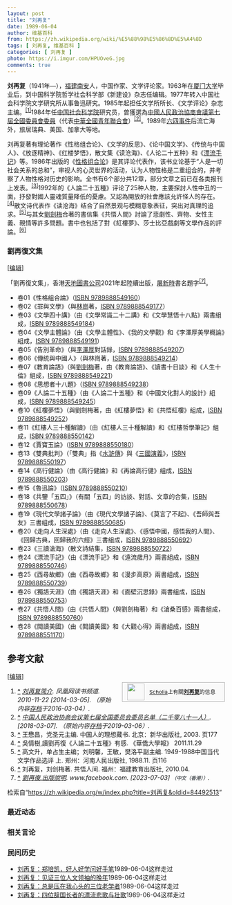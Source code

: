 ```yaml
---
layout: post
title: "刘再复"
date: 1989-06-04
author: 维基百科
from: https://zh.wikipedia.org/wiki/%E5%88%98%E5%86%8D%E5%A4%8D
tags: [ 刘再复, 维基百科 ]
categories: [ 刘再复 ]
photo: https://i.imgur.com/HPUOveG.jpg
comments: true
---
```

<div class="mw-content-ltr mw-parser-output" lang="zh" dir="ltr"><style data-mw-deduplicate="TemplateStyles:r83732082">.mw-parser-output .infobox-subbox{padding:0;border:none;margin:-3px;width:auto;min-width:100%;font-size:100%;clear:none;float:none;background-color:transparent}.mw-parser-output .infobox-3cols-child{margin:auto}.mw-parser-output .infobox .navbar{font-size:100%}body.skin-minerva .mw-parser-output .infobox-header,body.skin-minerva .mw-parser-output .infobox-subheader,body.skin-minerva .mw-parser-output .infobox-above,body.skin-minerva .mw-parser-output .infobox-title,body.skin-minerva .mw-parser-output .infobox-image,body.skin-minerva .mw-parser-output .infobox-full-data,body.skin-minerva .mw-parser-output .infobox-below{text-align:center}@media screen{html.skin-theme-clientpref-night .mw-parser-output .infobox-full-data:not(.notheme)>div:not(.notheme)[style]{background:#1f1f23!important;color:#f8f9fa}@media screen and (prefers-color-scheme:dark){html.skin-theme-clientpref-os .mw-parser-output .infobox-full-data:not(.notheme) div:not(.notheme){background:#1f1f23!important;color:#f8f9fa}}html.skin-theme-clientpref-night .mw-parser-output .infobox td div:not(.notheme)[style]{background:transparent!important;color:var(--color-base,#202122)}@media screen and (prefers-color-scheme:dark){html.skin-theme-clientpref-os .mw-parser-output .infobox td div:not(.notheme)[style]{background:transparent!important;color:var(--color-base,#202122)}}html.skin-theme-clientpref-night .mw-parser-output .infobox td div.NavHead:not(.notheme)[style]{background:transparent!important}}@media screen and (prefers-color-scheme:dark){html.skin-theme-clientpref-os .mw-parser-output .infobox td div.NavHead:not(.notheme)[style]{background:transparent!important}}@media(min-width:640px){body.skin--responsive .mw-parser-output .infobox-table{display:table!important}body.skin--responsive .mw-parser-output .infobox-table>caption{display:table-caption!important}body.skin--responsive .mw-parser-output .infobox-table>tbody{display:table-row-group}body.skin--responsive .mw-parser-output .infobox-table tr{display:table-row!important}body.skin--responsive .mw-parser-output .infobox-table th,body.skin--responsive .mw-parser-output .infobox-table td{padding-left:inherit;padding-right:inherit}}</style>
<p><b>刘再复</b>（1941年<span class="useeditintro" title="Template:BLP editintro">—</span>），<a href="/wiki/%E7%A6%8F%E5%BB%BA" class="mw-redirect" title="福建">福建</a><a href="/wiki/%E5%8D%97%E5%AE%89" class="mw-redirect" title="南安">南安</a>人，中国作家、文学评论家。1963年在<a href="/wiki/%E5%8E%A6%E9%97%A8%E5%A4%A7%E5%AD%A6" title="厦门大学">厦门大学</a>毕业后，到中国科学院哲学社会科学部《新建设》杂志任编辑。1977年转入中国社会科学院文学研究所从事鲁迅研究。1985年起担任文学所所长、《文学评论》杂志主编。<sup id="cite_ref-1" class="reference"><a href="#cite_note-1"><span class="cite-bracket">[</span>1<span class="cite-bracket">]</span></a></sup>1984年任<a href="/wiki/%E4%B8%AD%E5%9B%BD%E7%A4%BE%E4%BC%9A%E7%A7%91%E5%AD%A6%E9%99%A2" title="中国社会科学院">中国社会科学院</a>研究员，曾獲選為<a href="/wiki/%E4%B8%AD%E5%9B%BD%E4%BA%BA%E6%B0%91%E6%94%BF%E6%B2%BB%E5%8D%8F%E5%95%86%E4%BC%9A%E8%AE%AE%E7%AC%AC%E4%B8%83%E5%B1%8A%E5%85%A8%E5%9B%BD%E5%A7%94%E5%91%98%E4%BC%9A%E5%A7%94%E5%91%98%E5%90%8D%E5%8D%95" title="中国人民政治协商会议第七届全国委员会委员名单">中國人民政治協商會議第七屆全國委員會委員</a>（代表<a href="/wiki/%E4%B8%AD%E8%8F%AF%E5%85%A8%E5%9C%8B%E9%9D%92%E5%B9%B4%E8%81%AF%E5%90%88%E6%9C%83" class="mw-redirect" title="中華全國青年聯合會">中華全國青年聯合會</a>）<sup id="cite_ref-2" class="reference"><a href="#cite_note-2"><span class="cite-bracket">[</span>2<span class="cite-bracket">]</span></a></sup>。1989年<a href="/wiki/%E5%85%AD%E5%9B%9B%E4%BA%8B%E4%BB%B6" title="六四事件">六四事件</a>后流亡海外，旅居瑞典、美国、加拿大等地。
</p>
<div class="mw-heading mw-heading2"></div>
<p>刘再复著有理论著作《性格组合论》、《文学的反思》、《论中国文学》、《传统与中国人》、《放逐精神》、《红楼梦悟》，散文集《读沧海》、《人论二十五种》和《<a href="/w/index.php?title=%E6%BC%82%E6%B5%81%E6%89%8B%E8%AE%B0&amp;action=edit&amp;redlink=1" class="new" title="漂流手记（页面不存在）">漂流手记</a>》等。1986年出版的《<a href="/w/index.php?title=%E6%80%A7%E6%A0%BC%E7%BB%84%E5%90%88%E8%AE%BA&amp;action=edit&amp;redlink=1" class="new" title="性格组合论（页面不存在）">性格组合论</a>》是其评论代表作，该书立论基于“人是一切社会关系的总和”，审视人的心灵世界的活动，认为人物性格是二重组合的，并考察了人物性格对历史的影响。全书有6个部分共12章，部分文章之前已在各类报刊上发表。<sup id="cite_ref-3" class="reference"><a href="#cite_note-3"><span class="cite-bracket">[</span>3<span class="cite-bracket">]</span></a></sup>1992年的《人論二十五種》评论了25种人物，主要探討人性中丑的一面，抒發對國人靈魂質量降低的憂慮。又認為開放的社會應該允許怪人的存在。<sup id="cite_ref-4" class="reference"><a href="#cite_note-4"><span class="cite-bracket">[</span>4<span class="cite-bracket">]</span></a></sup>散文诗代表作《读沧海》结合了自然景观与模糊意象表征，突出对真理的追求。<sup id="cite_ref-5" class="reference"><a href="#cite_note-5"><span class="cite-bracket">[</span>5<span class="cite-bracket">]</span></a></sup>与其女<a href="/w/index.php?title=%E5%8A%89%E5%8A%8D%E6%A2%85&amp;action=edit&amp;redlink=1" class="new" title="劉劍梅（页面不存在）">劉劍梅</a>合著的書信集《共悟人間》討論了悲劇性、齊物、女性主義、親情等許多問題。書中也包括了對《紅樓夢》、莎士比亞戲劇等文學作品的評論。<sup id="cite_ref-6" class="reference"><a href="#cite_note-6"><span class="cite-bracket">[</span>6<span class="cite-bracket">]</span></a></sup>
</p>
<div class="mw-heading mw-heading3"><h3 id="劉再復文集"><span id=".E5.8A.89.E5.86.8D.E5.BE.A9.E6.96.87.E9.9B.86"></span>劉再復文集</h3><span class="mw-editsection"><span class="mw-editsection-bracket">[</span><a href="/w/index.php?title=%E5%88%98%E5%86%8D%E5%A4%8D&amp;action=edit&amp;section=2" title="编辑章节：劉再復文集"><span>编辑</span></a><span class="mw-editsection-bracket">]</span></span></div>
<p>「劉再復文集」，香港<a href="/wiki/%E5%A4%A9%E5%9C%B0%E5%9C%96%E6%9B%B8" title="天地圖書">天地圖書公司</a>2021年起陸續出版，<a href="/w/index.php?title=%E5%B1%A0%E6%96%B0%E6%99%82&amp;action=edit&amp;redlink=1" class="new" title="屠新時（页面不存在）">屠新時</a>書名題字<sup id="cite_ref-7" class="reference"><a href="#cite_note-7"><span class="cite-bracket">[</span>7<span class="cite-bracket">]</span></a></sup>。
</p>
<ul><li>卷01《性格組合論》（<a href="/wiki/Special:%E7%BD%91%E7%BB%9C%E4%B9%A6%E6%BA%90/9789888549160" class="internal mw-magiclink-isbn">ISBN 9789888549160</a>）</li>
<li>卷02《罪與文學》（與<a href="/wiki/%E6%9E%97%E5%B4%97" class="mw-redirect mw-disambig" title="林崗">林崗</a>著，<a href="/wiki/Special:%E7%BD%91%E7%BB%9C%E4%B9%A6%E6%BA%90/9789888549177" class="internal mw-magiclink-isbn">ISBN 9789888549177</a>）</li>
<li>卷03《文學四十講》（由《文學常識二十二講》和《文學慧悟十八點》兩書組成，<a href="/wiki/Special:%E7%BD%91%E7%BB%9C%E4%B9%A6%E6%BA%90/9789888549184" class="internal mw-magiclink-isbn">ISBN 9789888549184</a>）</li>
<li>卷04《文學主體論》（由《文學主體性》、《我的文學觀》和《李澤厚美學概論》組成，<a href="/wiki/Special:%E7%BD%91%E7%BB%9C%E4%B9%A6%E6%BA%90/9789888549191" class="internal mw-magiclink-isbn">ISBN 9789888549191</a>）</li>
<li>卷05《告別革命》（與<a href="/wiki/%E6%9D%8E%E6%B3%BD%E5%8E%9A" title="李泽厚">李澤厚</a>對話錄，<a href="/wiki/Special:%E7%BD%91%E7%BB%9C%E4%B9%A6%E6%BA%90/9789888549207" class="internal mw-magiclink-isbn">ISBN 9789888549207</a>）</li>
<li>卷06《傳統與中國人》（與林崗著，<a href="/wiki/Special:%E7%BD%91%E7%BB%9C%E4%B9%A6%E6%BA%90/9789888549214" class="internal mw-magiclink-isbn">ISBN 9789888549214</a>）</li>
<li>卷07《教育論語》（與<a href="/w/index.php?title=%E5%8A%89%E5%8A%8D%E6%A2%85&amp;action=edit&amp;redlink=1" class="new" title="劉劍梅（页面不存在）">劉劍梅</a>著，由《教育論語》、《讀書十日談》和《人生十倫》組成，<a href="/wiki/Special:%E7%BD%91%E7%BB%9C%E4%B9%A6%E6%BA%90/9789888549221" class="internal mw-magiclink-isbn">ISBN 9789888549221</a>）</li>
<li>卷08《思想者十八題》（<a href="/wiki/Special:%E7%BD%91%E7%BB%9C%E4%B9%A6%E6%BA%90/9789888549238" class="internal mw-magiclink-isbn">ISBN 9789888549238</a>）</li>
<li>卷09《人論二十五種》（由《人論二十五種》和《中國文化對人的設計》組成，<a href="/wiki/Special:%E7%BD%91%E7%BB%9C%E4%B9%A6%E6%BA%90/9789888549245" class="internal mw-magiclink-isbn">ISBN 9789888549245</a>）</li>
<li>卷10《紅樓夢悟》（與劉劍梅著，由《紅樓夢悟》和《共悟紅樓》組成，<a href="/wiki/Special:%E7%BD%91%E7%BB%9C%E4%B9%A6%E6%BA%90/9789888549252" class="internal mw-magiclink-isbn">ISBN 9789888549252</a>）</li>
<li>卷11《紅樓人三十種解讀》（由《紅樓人三十種解讀》和《紅樓哲學筆記》組成，<a href="/wiki/Special:%E7%BD%91%E7%BB%9C%E4%B9%A6%E6%BA%90/9789888550142" class="internal mw-magiclink-isbn">ISBN 9789888550142</a>）</li>
<li>卷12《賈寶玉論》（<a href="/wiki/Special:%E7%BD%91%E7%BB%9C%E4%B9%A6%E6%BA%90/9789888550180" class="internal mw-magiclink-isbn">ISBN 9789888550180</a>）</li>
<li>卷13《雙典批判》（「雙典」指《<a href="/wiki/%E6%B0%B4%E6%BB%B8%E5%82%B3" class="mw-redirect" title="水滸傳">水滸傳</a>》與《<a href="/wiki/%E4%B8%89%E5%9C%8B%E6%BC%94%E7%BE%A9" class="mw-redirect" title="三國演義">三國演義</a>》，<a href="/wiki/Special:%E7%BD%91%E7%BB%9C%E4%B9%A6%E6%BA%90/9789888550197" class="internal mw-magiclink-isbn">ISBN 9789888550197</a>）</li>
<li>卷14《高行健論》（由《高行健論》和《再論高行健》組成，<a href="/wiki/Special:%E7%BD%91%E7%BB%9C%E4%B9%A6%E6%BA%90/9789888550203" class="internal mw-magiclink-isbn">ISBN 9789888550203</a>）</li>
<li>卷15《魯迅論》（<a href="/wiki/Special:%E7%BD%91%E7%BB%9C%E4%B9%A6%E6%BA%90/9789888550210" class="internal mw-magiclink-isbn">ISBN 9789888550210</a>）</li>
<li>卷18《共鑒「五四」》（有關「五四」的訪談、對話、文章的合集，<a href="/wiki/Special:%E7%BD%91%E7%BB%9C%E4%B9%A6%E6%BA%90/9789888550678" class="internal mw-magiclink-isbn">ISBN 9789888550678</a>）</li>
<li>卷19《現代文學諸子論》（由《現代文學諸子論》、《莫言了不起》、《吾師與吾友》三書組成，<a href="/wiki/Special:%E7%BD%91%E7%BB%9C%E4%B9%A6%E6%BA%90/9789888550685" class="internal mw-magiclink-isbn">ISBN 9789888550685</a>）</li>
<li>卷20《走向人生深處》（由《走向人生深處》、《感悟中國，感悟我的人間》、《回歸古典，回歸我的六經》三書組成，<a href="/wiki/Special:%E7%BD%91%E7%BB%9C%E4%B9%A6%E6%BA%90/9789888550692" class="internal mw-magiclink-isbn">ISBN 9789888550692</a>）</li>
<li>卷23《三讀滄海》（散文詩結集，<a href="/wiki/Special:%E7%BD%91%E7%BB%9C%E4%B9%A6%E6%BA%90/9789888550722" class="internal mw-magiclink-isbn">ISBN 9789888550722</a>）</li>
<li>卷24《漂流手記》（由《漂流手記》和《遠流歲月》兩書組成，<a href="/wiki/Special:%E7%BD%91%E7%BB%9C%E4%B9%A6%E6%BA%90/9789888550746" class="internal mw-magiclink-isbn">ISBN 9789888550746</a>）</li>
<li>卷25《西尋故鄉》（由《西尋故鄉》和《漫步高原》兩書組成，<a href="/wiki/Special:%E7%BD%91%E7%BB%9C%E4%B9%A6%E6%BA%90/9789888550739" class="internal mw-magiclink-isbn">ISBN 9789888550739</a>）</li>
<li>卷26《獨語天涯》（由《獨語天涯》和《面壁沉思錄》兩書組成，<a href="/wiki/Special:%E7%BD%91%E7%BB%9C%E4%B9%A6%E6%BA%90/9789888550753" class="internal mw-magiclink-isbn">ISBN 9789888550753</a>）</li>
<li>卷27《共悟人間》（由《共悟人間》（與劉劍梅著）和《滄桑百感》兩書組成，<a href="/wiki/Special:%E7%BD%91%E7%BB%9C%E4%B9%A6%E6%BA%90/9789888550760" class="internal mw-magiclink-isbn">ISBN 9789888550760</a>）</li>
<li>卷28《閱讀美國》（由《閱讀美國》和《大觀心得》兩書組成，<a href="/wiki/Special:%E7%BD%91%E7%BB%9C%E4%B9%A6%E6%BA%90/9789888551170" class="internal mw-magiclink-isbn">ISBN 9789888551170</a>）</li></ul>
<div class="mw-heading mw-heading2"><h2 id="参考文献"><span id=".E5.8F.82.E8.80.83.E6.96.87.E7.8C.AE"></span>参考文献</h2><span class="mw-editsection"><span class="mw-editsection-bracket">[</span><a href="/w/index.php?title=%E5%88%98%E5%86%8D%E5%A4%8D&amp;action=edit&amp;section=3" title="编辑章节：参考文献"><span>编辑</span></a><span class="mw-editsection-bracket">]</span></span></div>
<style data-mw-deduplicate="TemplateStyles:r82655521">.mw-parser-output .side-box{margin:4px 0;box-sizing:border-box;border:1px solid #aaa;font-size:88%;line-height:1.25em;background-color:#f9f9f9;display:flow-root}.mw-parser-output .side-box-abovebelow,.mw-parser-output .side-box-text{padding:0.25em 0.9em}.mw-parser-output .side-box-image{padding:2px 0 2px 0.9em;text-align:center}.mw-parser-output .side-box-imageright{padding:2px 0.9em 2px 0;text-align:center}@media(min-width:500px){.mw-parser-output .side-box-flex{display:flex;align-items:center}.mw-parser-output .side-box-text{flex:1}}@media(min-width:720px){.mw-parser-output .side-box{width:238px}.mw-parser-output .side-box-right{clear:right;float:right;margin-left:1em}.mw-parser-output .side-box-left{margin-right:1em}}</style><div class="side-box metadata side-box-right"><style data-mw-deduplicate="TemplateStyles:r82655520">.mw-parser-output .plainlist ol,.mw-parser-output .plainlist ul{line-height:inherit;list-style:none;margin:0;padding:0}.mw-parser-output .plainlist ol li,.mw-parser-output .plainlist ul li{margin-bottom:0}</style>
<div class="side-box-flex">
<div class="side-box-image"><span class="noviewer" typeof="mw:File"><span><img alt="" src="//upload.wikimedia.org/wikipedia/commons/thumb/3/32/Scholia_logo.svg/40px-Scholia_logo.svg.png" decoding="async" width="40" height="39" class="mw-file-element" srcset="//upload.wikimedia.org/wikipedia/commons/thumb/3/32/Scholia_logo.svg/60px-Scholia_logo.svg.png 1.5x, //upload.wikimedia.org/wikipedia/commons/thumb/3/32/Scholia_logo.svg/80px-Scholia_logo.svg.png 2x" data-file-width="107" data-file-height="104"></span></span></div>
<div class="side-box-text plainlist"><a href="https://www.wikidata.org/wiki/Wikidata:Scholia/zh" class="extiw" title="d:Wikidata:Scholia/zh">Scholia</a>上有關<b><a href="https://iw.toolforge.org/scholia/author/Q9110416" class="extiw" title="toolforge:scholia/author/Q9110416">刘再复</a></b>的信息</div></div>
</div>
<div class="reflist" style="list-style-type: decimal;">
<ol class="references">
<li id="cite_note-1"><span class="mw-cite-backlink"><b><a href="#cite_ref-1">^</a></b></span> <span class="reference-text"><cite class="citation web"><a rel="nofollow" class="external text" href="http://book.ifeng.com/shupingzhoukan/special/duyao27/ziliao/detail_2010_11/22/3191289_0.shtml?_from_ralated">刘再复简介</a>. 凤凰网读书频道. 2010-11-22 <span class="reference-accessdate"> [<span class="nowrap">2014-03-05</span>]</span>. （原始内容<a rel="nofollow" class="external text" href="https://web.archive.org/web/20160304132611/http://book.ifeng.com/shupingzhoukan/special/duyao27/ziliao/detail_2010_11/22/3191289_0.shtml?_from_ralated">存档</a>于2016-03-04）.</cite><span title="ctx_ver=Z39.88-2004&amp;rfr_id=info%3Asid%2Fzh.wikipedia.org%3A%E5%88%98%E5%86%8D%E5%A4%8D&amp;rft.btitle=%E5%88%98%E5%86%8D%E5%A4%8D%E7%AE%80%E4%BB%8B&amp;rft.date=2010-11-22&amp;rft.genre=unknown&amp;rft.pub=%E5%87%A4%E5%87%B0%E7%BD%91%E8%AF%BB%E4%B9%A6%E9%A2%91%E9%81%93&amp;rft_id=http%3A%2F%2Fbook.ifeng.com%2Fshupingzhoukan%2Fspecial%2Fduyao27%2Fziliao%2Fdetail_2010_11%2F22%2F3191289_0.shtml%3F_from_ralated&amp;rft_val_fmt=info%3Aofi%2Ffmt%3Akev%3Amtx%3Abook" class="Z3988"><span style="display:none;">&nbsp;</span></span></span>
</li>
<li id="cite_note-2"><span class="mw-cite-backlink"><b><a href="#cite_ref-2">^</a></b></span> <span class="reference-text"><cite class="citation web"><a rel="nofollow" class="external text" href="http://www.cppcc.gov.cn/2011/10/10/ARTI1318215943328394.shtml">中国人民政治协商会议第七届全国委员会委员名单（二千零八十一人）</a>.  <span class="reference-accessdate"> [<span class="nowrap">2018-03-07</span>]</span>. （原始内容<a rel="nofollow" class="external text" href="https://web.archive.org/web/20190306044102/http://www.cppcc.gov.cn/2011/10/10/ARTI1318215943328394.shtml">存档</a>于2019-03-06）.</cite><span title="ctx_ver=Z39.88-2004&amp;rfr_id=info%3Asid%2Fzh.wikipedia.org%3A%E5%88%98%E5%86%8D%E5%A4%8D&amp;rft.btitle=%E4%B8%AD%E5%9B%BD%E4%BA%BA%E6%B0%91%E6%94%BF%E6%B2%BB%E5%8D%8F%E5%95%86%E4%BC%9A%E8%AE%AE%E7%AC%AC%E4%B8%83%E5%B1%8A%E5%85%A8%E5%9B%BD%E5%A7%94%E5%91%98%E4%BC%9A%E5%A7%94%E5%91%98%E5%90%8D%E5%8D%95%EF%BC%88%E4%BA%8C%E5%8D%83%E9%9B%B6%E5%85%AB%E5%8D%81%E4%B8%80%E4%BA%BA%EF%BC%89&amp;rft.genre=unknown&amp;rft_id=http%3A%2F%2Fwww.cppcc.gov.cn%2F2011%2F10%2F10%2FARTI1318215943328394.shtml&amp;rft_val_fmt=info%3Aofi%2Ffmt%3Akev%3Amtx%3Abook" class="Z3988"><span style="display:none;">&nbsp;</span></span></span>
</li>
<li id="cite_note-3"><span class="mw-cite-backlink"><b><a href="#cite_ref-3">^</a></b></span> <span class="reference-text">王懋昌，党圣元主编. 中国人的理想藏书. 北京：新华出版社, 2003. 页177</span>
</li>
<li id="cite_note-4"><span class="mw-cite-backlink"><b><a href="#cite_ref-4">^</a></b></span> <span class="reference-text">吳情樹,讀劉再復《人論二十五種》有感. 《華僑大學報》 2011.11.29</span>
</li>
<li id="cite_note-5"><span class="mw-cite-backlink"><b><a href="#cite_ref-5">^</a></b></span> <span class="reference-text">高文升，单占生主编；刘明馨，王敏，樊洛平副主编. 1949-1988中国当代文学作品选评 上. 郑州：河南人民出版社, 1988.11. 页116</span>
</li>
<li id="cite_note-6"><span class="mw-cite-backlink"><b><a href="#cite_ref-6">^</a></b></span> <span class="reference-text">刘再复，刘剑梅著. 共悟人间. 福州：福建教育出版社, 2010.04. </span>
</li>
<li id="cite_note-7"><span class="mw-cite-backlink"><b><a href="#cite_ref-7">^</a></b></span> <span class="reference-text"><cite class="citation web"><a rel="nofollow" class="external text" href="https://www.facebook.com/cosmosbooks.hk/posts/pfbid0YTCubYCJwN8ydTzoRD3Skbxaps9jb5zM2tPfvHzYgw45ihtJwBCcKTMY4Uv7g7DFl">劉再復.出版說明</a>. www.facebook.com.  <span class="reference-accessdate"> [<span class="nowrap">2023-07-03</span>]</span> <span style="font-family: sans-serif; cursor: default; color:var(--color-subtle, #54595d); font-size: 0.8em; bottom: 0.1em; font-weight: bold;" title="连接到中文（香港）网页">（中文（香港））</span>.</cite><span title="ctx_ver=Z39.88-2004&amp;rfr_id=info%3Asid%2Fzh.wikipedia.org%3A%E5%88%98%E5%86%8D%E5%A4%8D&amp;rft.atitle=%E5%8A%89%E5%86%8D%E5%BE%A9.%E5%87%BA%E7%89%88%E8%AA%AA%E6%98%8E&amp;rft.genre=unknown&amp;rft.jtitle=www.facebook.com&amp;rft_id=https%3A%2F%2Fwww.facebook.com%2Fcosmosbooks.hk%2Fposts%2Fpfbid0YTCubYCJwN8ydTzoRD3Skbxaps9jb5zM2tPfvHzYgw45ihtJwBCcKTMY4Uv7g7DFl&amp;rft_val_fmt=info%3Aofi%2Ffmt%3Akev%3Amtx%3Ajournal" class="Z3988"><span style="display:none;">&nbsp;</span></span></span>
</li>
</ol></div>
<div class="navbox-styles"><style data-mw-deduplicate="TemplateStyles:r84265675">.mw-parser-output .hlist dl,.mw-parser-output .hlist ol,.mw-parser-output .hlist ul{margin:0;padding:0}.mw-parser-output .hlist dd,.mw-parser-output .hlist dt,.mw-parser-output .hlist li{margin:0;display:inline}.mw-parser-output .hlist.inline,.mw-parser-output .hlist.inline dl,.mw-parser-output .hlist.inline ol,.mw-parser-output .hlist.inline ul,.mw-parser-output .hlist dl dl,.mw-parser-output .hlist dl ol,.mw-parser-output .hlist dl ul,.mw-parser-output .hlist ol dl,.mw-parser-output .hlist ol ol,.mw-parser-output .hlist ol ul,.mw-parser-output .hlist ul dl,.mw-parser-output .hlist ul ol,.mw-parser-output .hlist ul ul{display:inline}.mw-parser-output .hlist .mw-empty-li{display:none}.mw-parser-output .hlist dt::after{content:" :"}.mw-parser-output .hlist dd::after,.mw-parser-output .hlist li::after{content:" · ";font-weight:bold}.mw-parser-output .hlist-pipe dd::after,.mw-parser-output .hlist-pipe li::after{content:" | ";font-weight:normal}.mw-parser-output .hlist-hyphen dd::after,.mw-parser-output .hlist-hyphen li::after{content:" - ";font-weight:normal}.mw-parser-output .hlist-comma dd::after,.mw-parser-output .hlist-comma li::after{content:"、";font-weight:normal}.mw-parser-output .hlist dd:last-child::after,.mw-parser-output .hlist dt:last-child::after,.mw-parser-output .hlist li:last-child::after{content:none}.mw-parser-output .hlist ol{counter-reset:listitem}.mw-parser-output .hlist ol>li{counter-increment:listitem}.mw-parser-output .hlist ol>li::before{content:" "counter(listitem)"\a0 "}.mw-parser-output .hlist dd ol>li:first-child::before,.mw-parser-output .hlist dt ol>li:first-child::before,.mw-parser-output .hlist li ol>li:first-child::before{content:"（"counter(listitem)"\a0 "}.mw-parser-output ul.cslist,.mw-parser-output ul.sslist{margin:0;padding:0;display:inline-block;list-style:none}.mw-parser-output .cslist li,.mw-parser-output .sslist li{margin:0;display:inline-block}.mw-parser-output .cslist li::after{content:"，"}.mw-parser-output .sslist li::after{content:"；"}.mw-parser-output .cslist li:last-child::after,.mw-parser-output .sslist li:last-child::after{content:none}</style><style data-mw-deduplicate="TemplateStyles:r84261037">.mw-parser-output .navbox{box-sizing:border-box;border:1px solid #a2a9b1;width:100%;clear:both;font-size:88%;text-align:center;padding:1px;margin:1em auto 0}.mw-parser-output .navbox .navbox{margin-top:0}.mw-parser-output .navbox+.navbox,.mw-parser-output .navbox+.navbox-styles+.navbox{margin-top:-1px}.mw-parser-output .navbox-inner,.mw-parser-output .navbox-subgroup{width:100%}.mw-parser-output .navbox-group,.mw-parser-output .navbox-title,.mw-parser-output .navbox-abovebelow{text-align:center;padding-left:1em;padding-right:1em}.mw-parser-output .navbox-group{white-space:nowrap;text-align:right}.mw-parser-output .navbox,.mw-parser-output .navbox-subgroup{background-color:#fdfdfd}.mw-parser-output .navbox-list{border-color:#fdfdfd}.mw-parser-output .navbox-list-with-group{text-align:left;border-left-width:2px;border-left-style:solid}.mw-parser-output tr+tr>.navbox-abovebelow,.mw-parser-output tr+tr>.navbox-group,.mw-parser-output tr+tr>.navbox-image,.mw-parser-output tr+tr>.navbox-list{border-top:2px solid #fdfdfd}.mw-parser-output .navbox-title{background-color:#ccf;position:relative}.mw-parser-output .navbox-abovebelow,.mw-parser-output .navbox-group,.mw-parser-output .navbox-subgroup .navbox-title{background-color:#ddf}.mw-parser-output .navbox-subgroup .navbox-group,.mw-parser-output .navbox-subgroup .navbox-abovebelow{background-color:#e6e6ff}.mw-parser-output .navbox-even{background-color:#f7f7f7}.mw-parser-output .navbox-odd{background-color:transparent}.mw-parser-output .navbox .hlist td dl,.mw-parser-output .navbox .hlist td ol,.mw-parser-output .navbox .hlist td ul,.mw-parser-output .navbox td.hlist dl,.mw-parser-output .navbox td.hlist ol,.mw-parser-output .navbox td.hlist ul{padding:0.125em 0}.mw-parser-output .navbox .navbar{display:block;font-size:100%}.mw-parser-output .navbox-title .navbar{float:left;text-align:left;margin-right:0.5em;width:auto;padding-left:0.2em;position:absolute;left:1em}.mw-parser-output .navbox .mw-collapsible-toggle{margin-left:0.5em;position:absolute;right:1em}body.skin--responsive .mw-parser-output .navbox-image img{max-width:none!important}@media print{body.ns-0 .mw-parser-output .navbox{display:none!important}}</style></div>
<div class="navbox-styles"><link rel="mw-deduplicated-inline-style" href="mw-data:TemplateStyles:r84265675"><link rel="mw-deduplicated-inline-style" href="mw-data:TemplateStyles:r84261037"></div>
<div class="navbox-styles"><link rel="mw-deduplicated-inline-style" href="mw-data:TemplateStyles:r84265675"><link rel="mw-deduplicated-inline-style" href="mw-data:TemplateStyles:r84261037"></div>
<!-- 
NewPP limit report
Parsed by mw‐api‐int.codfw.main‐76b7bb9c9‐wbsbx
Cached time: 20241007043356
Cache expiry: 2592000
Reduced expiry: false
Complications: []
CPU time usage: 0.517 seconds
Real time usage: 0.640 seconds
Preprocessor visited node count: 2447/1000000
Post‐expand include size: 59219/2097152 bytes
Template argument size: 1137/2097152 bytes
Highest expansion depth: 20/100
Expensive parser function count: 14/500
Unstrip recursion depth: 0/20
Unstrip post‐expand size: 31037/5000000 bytes
Lua time usage: 0.249/10.000 seconds
Lua memory usage: 3971992/52428800 bytes
Number of Wikibase entities loaded: 1/400
-->
<!--
Transclusion expansion time report (%,ms,calls,template)
100.00%  492.570      1 -total
 36.18%  178.220      1 Template:Infobox_writer
 23.44%  115.444      1 Template:Infobox
 21.61%  106.426      2 Template:Navbox
 21.16%  104.223      1 Template:中华全国青年联合会第六届委员会
 13.06%   64.321      1 Template:Reflist
 11.37%   56.025      3 Template:Cite_web
 10.92%   53.776      1 Template:Authority_control
  9.48%   46.714      1 Template:Scholia
  8.99%   44.266      1 Template:Side_box
-->

<!-- Saved in parser cache with key zhwiki:pcache:idhash:3143870-0!canonical!zh and timestamp 20241007043356 and revision id 84492513. Rendering was triggered because: api-parse
 -->
</div><!--esi <esi:include src="/esitest-fa8a495983347898/content" /> --><noscript><img src="https://login.wikimedia.org/wiki/Special:CentralAutoLogin/start?type=1x1" alt="" width="1" height="1" style="border: none; position: absolute;"></noscript>
<div class="printfooter" data-nosnippet="">检索自“<a dir="ltr" href="https://zh.wikipedia.org/w/index.php?title=刘再复&amp;oldid=84492513">https://zh.wikipedia.org/w/index.php?title=刘再复&amp;oldid=84492513</a>”</div><div id="recent-news"><h3>最近动态</h3><ul></ul></div><div id="open-opinion"><h3>相关言论</h3><ul></ul></div><div id="mjls-record"><h3>民间历史</h3><ul><li><a href="https://nodebe4.github.io/mjlsh/1989-06-04/%E5%88%98%E5%86%8D%E5%A4%8D-%E9%83%91%E5%9F%B9%E5%87%AF-%E5%A5%BD%E4%BA%BA%E5%A5%BD%E5%AD%A6%E9%97%AE%E5%A5%BD%E6%89%8B%E7%AC%94/" title="刘再复">刘再复：郑培凯，好人好学问好手笔</a><time>1989-06-04</time><a class="tag">这样走过</a></li>
<li><a href="https://nodebe4.github.io/mjlsh/1989-06-04/%E5%88%98%E5%86%8D%E5%A4%8D-%E8%A7%81%E8%AF%81%E4%B8%89%E4%BD%8D%E4%BA%BA%E6%96%87%E9%A2%86%E8%A2%96%E7%9A%84%E6%99%9A%E5%B9%B4/" title="刘再复">刘再复：见证三位人文领袖的晚年</a><time>1989-06-04</time><a class="tag">这样走过</a></li>
<li><a href="https://nodebe4.github.io/mjlsh/1989-06-04/%E5%88%98%E5%86%8D%E5%A4%8D-%E6%80%BB%E6%98%AF%E5%8E%8B%E5%9C%A8%E6%88%91%E5%BF%83%E5%A4%B4%E7%9A%84%E4%B8%89%E4%BD%8D%E8%80%81%E5%AD%A6%E8%80%85/" title="刘再复">刘再复：总是压在我心头的三位老学者</a><time>1989-06-04</time><a class="tag">这样走过</a></li>
<li><a href="https://nodebe4.github.io/mjlsh/1989-06-04/%E5%88%98%E5%86%8D%E5%A4%8D-%E5%9B%9B%E4%BD%8D%E8%BE%9E%E5%9B%BD%E9%95%BF%E8%80%85%E7%9A%84%E6%BC%82%E6%B5%81%E6%82%B2%E6%AD%8C%E4%B8%8E%E5%A3%AE%E6%AD%8C/" title="刘再复">刘再复：四位辞国长者的漂流悲歌与壮歌</a><time>1989-06-04</time><a class="tag">这样走过</a></li>
</ul></div>